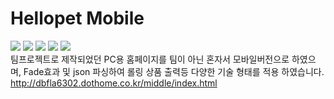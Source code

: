 # Hellopet Mobile

<img src="https://img.shields.io/badge/HTML5-e34f26?style=flat&logo=html5&logoColor=fff"/> <img src="https://img.shields.io/badge/CSS3-green?style=flat&logo=css3&logoColor=fff"/> <img src="https://img.shields.io/badge/SCSS-CC6699?style=flat&logo=sass&logoColor=fff"/> <img src="https://img.shields.io/badge/jQuery-0769AD?style=flat&logo=jquery&logoColor=fff"/> <img src="https://img.shields.io/badge/JavaScript-F7DF1E?style=flat&logo=JavaScript&logoColor=fff"/> 
</br>
팀프로젝트로 제작되었던 PC용 홈페이지를 팀이 아닌 혼자서 모바일버전으로 하였으며, Fade효과 및 json 파싱하여 롤링 상품 출력등 다양한 기술 형태를 적용 하였습니다.
</br>
http://dbfla6302.dothome.co.kr/middle/index.html
